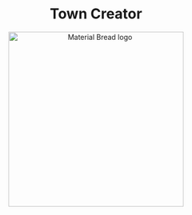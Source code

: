 <h1 align="center">Town Creator</h1>

<p align="center">
    <img width="350" src="https://user-images.githubusercontent.com/47734158/218584083-8f8478dc-24a3-4e26-b7a6-7f579c04fbec.gif" alt="Material Bread logo">
</p>

